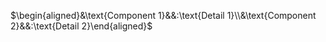 $\begin{aligned}&\text{Component 1}&&:\text{Detail 1}\\&\text{Component 2}&&:\text{Detail 2}\end{aligned}$
